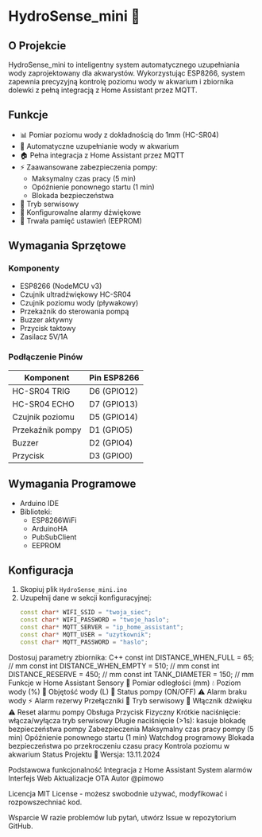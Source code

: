 # HydroSense_mini 🌊

## O Projekcie
HydroSense_mini to inteligentny system automatycznego uzupełniania wody zaprojektowany dla akwarystów. Wykorzystując ESP8266, system zapewnia precyzyjną kontrolę poziomu wody w akwarium i zbiornika dolewki z pełną integracją z Home Assistant przez MQTT.

## Funkcje
- 📊 Pomiar poziomu wody z dokładnością do 1mm (HC-SR04)
- 🚰 Automatyczne uzupełnianie wody w akwarium
- 🏠 Pełna integracja z Home Assistant przez MQTT
- ⚡ Zaawansowane zabezpieczenia pompy:
  - Maksymalny czas pracy (5 min)
  - Opóźnienie ponownego startu (1 min)
  - Blokada bezpieczeństwa
- 🔧 Tryb serwisowy
- 🔔 Konfigurowalne alarmy dźwiękowe
- 💾 Trwała pamięć ustawień (EEPROM)

## Wymagania Sprzętowe

### Komponenty
- ESP8266 (NodeMCU v3)
- Czujnik ultradźwiękowy HC-SR04
- Czujnik poziomu wody (pływakowy)
- Przekaźnik do sterowania pompą
- Buzzer aktywny
- Przycisk taktowy
- Zasilacz 5V/1A

### Podłączenie Pinów
| Komponent | Pin ESP8266 |
|-----------|-------------|
| HC-SR04 TRIG | D6 (GPIO12) |
| HC-SR04 ECHO | D7 (GPIO13) |
| Czujnik poziomu | D5 (GPIO14) |
| Przekaźnik pompy | D1 (GPIO5) |
| Buzzer | D2 (GPIO4) |
| Przycisk | D3 (GPIO0) |

## Wymagania Programowe
- Arduino IDE
- Biblioteki:
  - ESP8266WiFi
  - ArduinoHA
  - PubSubClient
  - EEPROM

## Konfiguracja
1. Skopiuj plik `HydroSense_mini.ino`
2. Uzupełnij dane w sekcji konfiguracyjnej:
   ```cpp
   const char* WIFI_SSID = "twoja_siec";
   const char* WIFI_PASSWORD = "twoje_haslo";
   const char* MQTT_SERVER = "ip_home_assistant";
   const char* MQTT_USER = "uzytkownik";
   const char* MQTT_PASSWORD = "haslo";
Dostosuj parametry zbiornika:
C++
const int DISTANCE_WHEN_FULL = 65;   // mm
const int DISTANCE_WHEN_EMPTY = 510;  // mm
const int DISTANCE_RESERVE = 450;     // mm
const int TANK_DIAMETER = 150;        // mm
Funkcje w Home Assistant
Sensory
📏 Pomiar odległości (mm)
💧 Poziom wody (%)
🌊 Objętość wody (L)
💪 Status pompy (ON/OFF)
⚠️ Alarm braku wody
⚡ Alarm rezerwy
Przełączniki
🔧 Tryb serwisowy
🔔 Włącznik dźwięku
⚠️ Reset alarmu pompy
Obsługa
Przycisk Fizyczny
Krótkie naciśnięcie: włącza/wyłącza tryb serwisowy
Długie naciśnięcie (>1s): kasuje blokadę bezpieczeństwa pompy
Zabezpieczenia
Maksymalny czas pracy pompy (5 min)
Opóźnienie ponownego startu (1 min)
Watchdog programowy
Blokada bezpieczeństwa po przekroczeniu czasu pracy
Kontrola poziomu w akwarium
Status Projektu
🚧 Wersja: 13.11.2024

Podstawowa funkcjonalność
Integracja z Home Assistant
System alarmów
Interfejs Web
Aktualizacje OTA
Autor
@pimowo

Licencja
MIT License - możesz swobodnie używać, modyfikować i rozpowszechniać kod.

Wsparcie
W razie problemów lub pytań, utwórz Issue w repozytorium GitHub.
